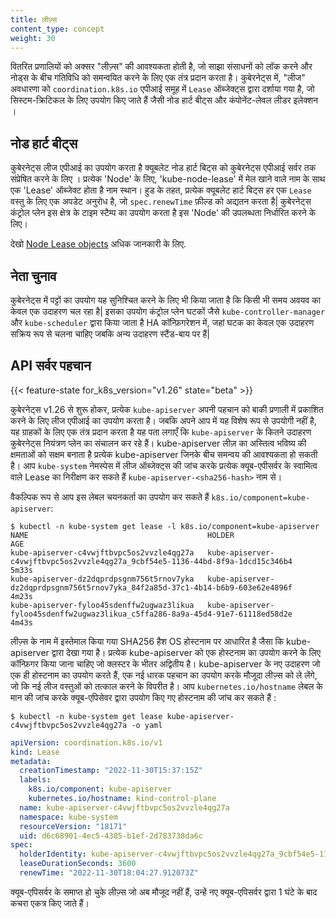 ```yaml
---
title: लीज़्स
content_type: concept
weight: 30
---
```


<!-- overview -->

वितरित प्रणालियों को अक्सर "लीज़्स" की आवश्यकता होती है, जो साझा संसाधनों को लॉक करने और नोड्स के बीच गतिविधि को समन्वयित करने के लिए एक तंत्र प्रदान करता है।
कुबेरनेट्स में, "लीज" अवधारणा को `coordination.k8s.io` एपीआई समूह में `Lease` ऑब्जेक्ट्स द्वारा दर्शाया गया है, जो सिस्टम-क्रिटिकल के लिए उपयोग किए जाते हैं जैसी नोड हार्ट बीट्स और कंपोनेंट-लेवल लीडर इलेक्शन  ।

<!-- body -->

## नोड हार्ट बीट्स

कुबेरनेट्स लीज एपीआई का उपयोग करता है क्यूबलेट नोड हार्ट बिट्स को कुबेरनेट्स एपीआई सर्वर तक संप्रेषित करने के लिए ।
प्रत्येक 'Node' के लिए, 'kube-node-lease' में मेल खाने वाले नाम के साथ एक 'Lease' ऑब्जेक्ट होता है नाम स्थान।
हुड के तहत, प्रत्येक क्यूबलेट हार्ट बिट्स हर एक `Lease` वस्तु के लिए एक अपडेट अनुरोध है, जो `spec.renewTime` फ़ील्ड को अद्यतन करता है|
कुबेरनेट्स कंट्रोल प्लेन इस क्षेत्र के टाइम स्टैम्प का उपयोग करता है
इस 'Node' की उपलब्धता निर्धारित करने के लिए।

देखो [Node Lease objects](/docs/concepts/architecture/nodes/#heartbeats) अधिक जानकारी के लिए.

## नेता चुनाव

कुबेरनेट्स में पट्टों का उपयोग यह सुनिश्चित करने के लिए भी किया जाता है कि किसी भी समय अवयव का केवल एक उदाहरण चल रहा है|
इसका उपयोग कंट्रोल प्लेन घटकों जैसे `kube-controller-manager` और `kube-scheduler` द्वारा किया जाता है
HA कॉन्फ़िगरेशन में, जहां घटक का केवल एक उदाहरण सक्रिय रूप से चलना चाहिए जबकि अन्य
उदाहरण स्टैंड-बाय पर हैं|

## API सर्वर पहचान

{{< feature-state for_k8s_version="v1.26" state="beta" >}}

कुबेरनेट्स v1.26 से शुरू होकर, प्रत्येक `kube-apiserver` अपनी पहचान को बाकी प्रणाली में प्रकाशित करने के लिए लीज एपीआई का उपयोग करता है।
जबकि अपने आप में यह विशेष रूप से उपयोगी नहीं है, यह ग्राहकों के लिए एक तंत्र प्रदान करता है यह पता लगाएँ कि `kube-apiserver` के कितने उदाहरण कुबेरनेट्स नियंत्रण प्लेन का संचालन कर रहे हैं।
kube-apiserver लीज़ का अस्तित्व भविष्य की क्षमताओं को सक्षम बनाता है प्रत्येक kube-apiserver जिनके बीच समन्वय की आवश्यकता हो सकती है।
आप `kube-system` नेमस्पेस में लीज ऑब्जेक्ट्स की जांच करके प्रत्येक क्यूब-एपीसर्वर के स्वामित्व वाले Lease का निरीक्षण कर सकते हैं
`kube-apiserver-<sha256-hash>` नाम से।

वैकल्पिक रूप से आप इस लेबल चयनकर्ता का उपयोग कर सकते हैं `k8s.io/component=kube-apiserver`:

```shell
$ kubectl -n kube-system get lease -l k8s.io/component=kube-apiserver
NAME                                        HOLDER                                                                           AGE
kube-apiserver-c4vwjftbvpc5os2vvzle4qg27a   kube-apiserver-c4vwjftbvpc5os2vvzle4qg27a_9cbf54e5-1136-44bd-8f9a-1dcd15c346b4   5m33s
kube-apiserver-dz2dqprdpsgnm756t5rnov7yka   kube-apiserver-dz2dqprdpsgnm756t5rnov7yka_84f2a85d-37c1-4b14-b6b9-603e62e4896f   4m23s
kube-apiserver-fyloo45sdenffw2ugwaz3likua   kube-apiserver-fyloo45sdenffw2ugwaz3likua_c5ffa286-8a9a-45d4-91e7-61118ed58d2e   4m43s
```
लीज़्स के नाम में इस्तेमाल किया गया SHA256 हैश OS होस्टनाम पर आधारित है जैसा कि kube-apiserver द्वारा देखा गया है। प्रत्येक kube-apiserver को एक होस्टनाम का उपयोग करने के लिए कॉन्फ़िगर किया जाना चाहिए जो क्लस्टर के भीतर अद्वितीय है। kube-apiserver के नए उदाहरण जो एक ही होस्टनाम का उपयोग करते हैं, एक नई धारक पहचान का उपयोग करके मौजूदा लीज़्स को ले लेंगे, जो कि नई लीज वस्तुओं को तत्काल करने के विपरीत है। आप `kubernetes.io/hostname` लेबल के मान की जांच करके क्यूब-एपिसेवर द्वारा उपयोग किए गए होस्टनाम की जांच कर सकते हैं :

```shell
$ kubectl -n kube-system get lease kube-apiserver-c4vwjftbvpc5os2vvzle4qg27a -o yaml
```

```yaml
apiVersion: coordination.k8s.io/v1
kind: Lease
metadata:
  creationTimestamp: "2022-11-30T15:37:15Z"
  labels:
    k8s.io/component: kube-apiserver
    kubernetes.io/hostname: kind-control-plane
  name: kube-apiserver-c4vwjftbvpc5os2vvzle4qg27a
  namespace: kube-system
  resourceVersion: "18171"
  uid: d6c68901-4ec5-4385-b1ef-2d783738da6c
spec:
  holderIdentity: kube-apiserver-c4vwjftbvpc5os2vvzle4qg27a_9cbf54e5-1136-44bd-8f9a-1dcd15c346b4
  leaseDurationSeconds: 3600
  renewTime: "2022-11-30T18:04:27.912073Z"
```

क्यूब-एपिसर्वर के समाप्त हो चुके लीज़्स जो अब मौजूद नहीं हैं, उन्हें नए क्यूब-एपिसर्वर द्वारा 1 घंटे के बाद कचरा एकत्र किए जाते हैं।
